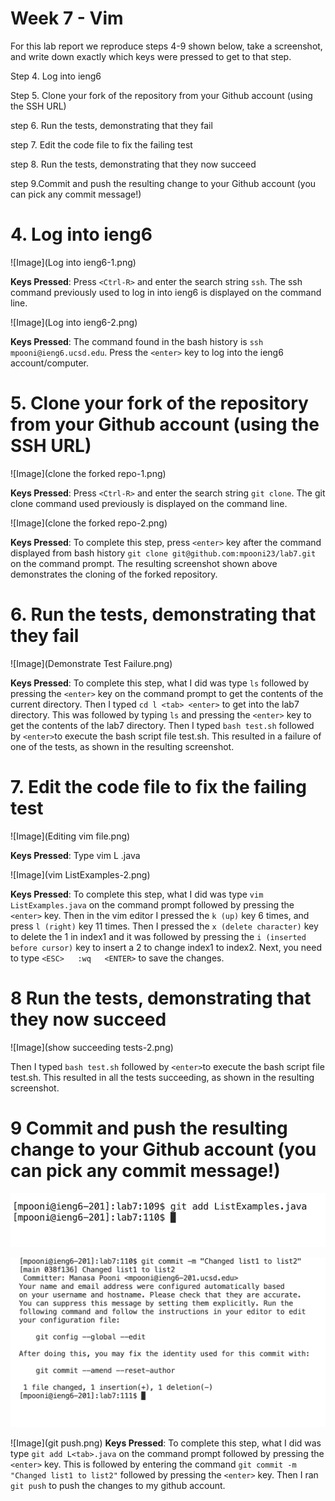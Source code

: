 # Week 7 - Vim 

For this lab report we reproduce steps 4-9 shown below, take a screenshot, and write down exactly which keys were pressed to get to that step. 

Step 4. Log into ieng6

Step 5. Clone your fork of the repository from your Github account (using the SSH URL)

step 6.  Run the tests, demonstrating that they fail

step 7.  Edit the code file to fix the failing test

step 8. Run the tests, demonstrating that they now succeed

step 9.Commit and push the resulting change to your Github account (you can pick any commit message!)
 
# **4. Log into ieng6**

![Image](Log into ieng6-1.png)

**Keys Pressed**: Press ```<Ctrl-R>``` and enter the search string ```ssh```. The ssh command previously used to log in into ieng6 is displayed on the command line.

![Image](Log into ieng6-2.png)

**Keys Pressed**: The command found in the bash history is ```ssh mpooni@ieng6.ucsd.edu```. Press the ```<enter>``` key to log into the ieng6 account/computer. 

# **5. Clone your fork of the repository from your Github account (using the SSH URL)**

![Image](clone the forked repo-1.png)

**Keys Pressed**: Press ```<Ctrl-R>``` and enter the search string ```git clone```. The git clone command used previously is displayed on the command line.

![Image](clone the forked repo-2.png)

**Keys Pressed**: To complete this step, press ```<enter>``` key after the command displayed from bash history ```git clone git@github.com:mpooni23/lab7.git``` on the command prompt. The resulting screenshot shown above demonstrates the cloning of the forked repository.

# **6. Run the tests, demonstrating that they fail**

![Image](Demonstrate Test Failure.png)

**Keys Pressed**: To complete this step, what I did was type ```ls``` followed by pressing the ```<enter>``` key on the command prompt to get the contents of the current directory. Then I typed ```cd l <tab> <enter>``` to get into the lab7 directory. This was followed by typing ```ls``` and pressing the ```<enter>``` key to get the contents of the lab7 directory. Then I typed ```bash test.sh``` followed by ```<enter>```to execute the bash script file test.sh. This resulted in a failure of one of the tests, as shown in the resulting screenshot.

# **7. Edit the code file to fix the failing test**

![Image](Editing vim file.png)

**Keys Pressed**: Type vim L <tab>.java<enter>

![Image](vim ListExamples-2.png)

**Keys Pressed**: To complete this step, what I did was type ```vim  ListExamples.java``` on the command prompt followed by pressing the ```<enter>``` key. Then in the vim editor I pressed the ```k (up)``` key 6 times, and press ```l (right)``` key 11 times. Then I pressed the ```x (delete character)``` key to delete the 1 in index1 and it was followed by pressing the ```i (inserted before cursor)``` key to insert a 2 to change index1 to index2. Next, you need to type ```<ESC>   :wq   <ENTER>```  to save the changes.

# **8 Run the tests, demonstrating that they now succeed**

![Image](show succeeding tests-2.png)

Then I typed ```bash test.sh``` followed by ```<enter>```to execute the bash script file test.sh. This resulted in all the tests succeeding, as shown in the resulting screenshot.

# **9 Commit and push the resulting change to your Github account (you can pick any commit message!)**

![Image](Precommit.png)

![Image](Gitcommit.png)

![Image](git push.png)
**Keys Pressed**: To complete this step, what I did was type ```git add L<tab>.java``` on the command prompt followed by pressing the ```<enter>``` key. This is followed by entering the command ```git commit -m "Changed list1 to list2"``` followed by pressing the ```<enter>``` key. Then I ran ```git push``` to push the changes to my github account.
